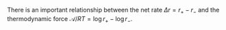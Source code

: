 There is an important relationship between the net rate $\Delta r=r_+ - r_-$ and the thermodynamic force $\mathcal A/RT = \log r_+ -\log r_-$.  
